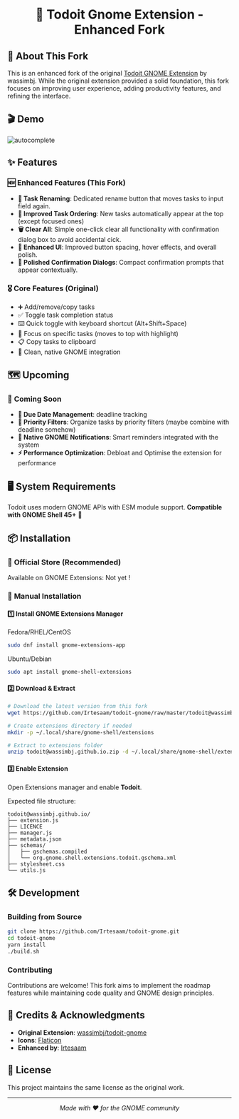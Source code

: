 <h1 align="center"> 🚀 Todoit Gnome Extension - Enhanced Fork </h1>

## 🎯 About This Fork

This is an enhanced fork of the original [Todoit GNOME Extension](https://github.com/wassimbj/todoit-gnome) by wassimbj. While the original extension provided a solid foundation, this fork focuses on improving user experience, adding productivity features, and refining the interface.

## 🎬 Demo

![autocomplete](static/demo.gif)

## ✨ Features

### 🆕 **Enhanced Features (This Fork)**
- **🎯 Task Renaming**: Dedicated rename button that moves tasks to input field again.
- **🔄 Improved Task Ordering**: New tasks automatically appear at the top (except focused ones)
- **🗑️ Clear All**: Simple one-click clear all functionality with confirmation dialog box to avoid accidental cick.
- **🎪 Enhanced UI**: Improved button spacing, hover effects, and overall polish.
- **🎨 Polished Confirmation Dialogs**: Compact confirmation prompts that appear contextually.

### 🎖️ **Core Features (Original)**
- ➕ Add/remove/copy tasks
- ✅ Toggle task completion status
- ⌨️ Quick toggle with keyboard shortcut (Alt+Shift+Space)
- 🎯 Focus on specific tasks (moves to top with highlight)
- 📋 Copy tasks to clipboard
- 🎨 Clean, native GNOME integration

## 🗺️ Upcoming

### 🎯 **Coming Soon**
- **📅 Due Date Management**: deadline tracking
- **📁 Priority Filters**: Organize tasks by priority filters (maybe combine with deadline somehow)
- **🔔 Native GNOME Notifications**: Smart reminders integrated with the system
- **⚡ Performance Optimization**: Debloat and Optimise the extension for performance

## 🖥️ System Requirements

Todoit uses modern GNOME APIs with ESM module support.
**Compatible with GNOME Shell 45+** 🐧

## 📦 Installation

### 🏪 **Official Store (Recommended)**
Available on GNOME Extensions: Not yet !
<!--Available on GNOME Extensions: [Will publish soon](https://extensions.gnome.org/extension/7538)-->

### 🔧 **Manual Installation**

#### 1️⃣ Install GNOME Extensions Manager

Fedora/RHEL/CentOS
```bash
sudo dnf install gnome-extensions-app
```
Ubuntu/Debian
```bash
sudo apt install gnome-shell-extensions
```

#### 2️⃣ Download & Extract
```bash
# Download the latest version from this fork
wget https://github.com/Irtesaam/todoit-gnome/raw/master/todoit@wassimbj.github.io.zip

# Create extensions directory if needed
mkdir -p ~/.local/share/gnome-shell/extensions

# Extract to extensions folder
unzip todoit@wassimbj.github.io.zip -d ~/.local/share/gnome-shell/extensions/
```

#### 3️⃣ Enable Extension
Open Extensions manager and enable **Todoit**.

Expected file structure:
```
todoit@wassimbj.github.io/
├── extension.js
├── LICENCE
├── manager.js
├── metadata.json
├── schemas/
│   ├── gschemas.compiled
│   └── org.gnome.shell.extensions.todoit.gschema.xml
├── stylesheet.css
└── utils.js
```

## 🛠️ Development

### Building from Source
```bash
git clone https://github.com/Irtesaam/todoit-gnome.git
cd todoit-gnome
yarn install
./build.sh
```

### Contributing
Contributions are welcome! This fork aims to implement the roadmap features while maintaining code quality and GNOME design principles.

## 🙏 Credits & Acknowledgments

- **Original Extension**: [wassimbj/todoit-gnome](https://github.com/wassimbj/todoit-gnome)
- **Icons**: [Flaticon](https://www.flaticon.com)
- **Enhanced by**: [Irtesaam](https://github.com/Irtesaam)

## 📄 License

This project maintains the same license as the original work.

---

<p align="center">
  <em>Made with ❤️ for the GNOME community</em>
</p>
